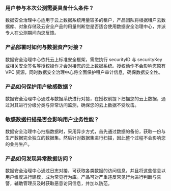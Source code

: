 ### 用户参与本次公测需要具备什么条件？
数据安全治理中心适用于云上数据系统用量较多的租户，产品团队将根据租户云数据库、对象存储及云安全产品的用量判断您是否适合使用数据安全治理中心，并派专人在公测期间向您反馈。

### 产品部署时如何与数据资产对接？
数据安全治理中心依托云上标准安全框架，需您执行 securityID 与 securityKey 或相关安全签名等授权操作才会对接您的云上数据系统。授权动作不会影响您原有 VPC 资源，同时数据安全治理中心将全面保护租户审计信息，确保数据安全性。

### 产品如何保护用户敏感数据？
数据安全治理中心通过与数据系统进行对接，在授权前提下扫描您的云上数据，通过对其进行分级分类与异常访问监测，确保您的云上数据不受攻击。

### 敏感数据扫描是否会影响用户业务性能？
数据安全治理中心扫描数据时，采用异步方式，首先通过数据的备份，获取一份与生产数据完全独立的数据集。然后针对数据集进行扫描，因此整个过程不会影响您的业务生产。

### 产品如何发现异常数据访问？
数据安全治理中心通过日志对接，可获取各类数据的访问信息，并且将这些信息以用户维度进行建模，成为常见行为库。产品可对严重违反常见行为进行判断与告警，辅助管理员及时获取恶意访问信息，并加以防范。
